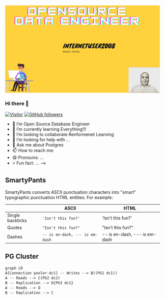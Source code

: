 ![Bimal Patel Banner Image](./internetuser2008.gif)
<!-- <h2 align='center'>
**internetuser2008/internetuser2008** is a ✨ _special_ ✨ repository because its `Data Engineer/DevOps` </h2> (this file) appears on your GitHub profile.
-->
### Hi there 👋

[![Visitor](https://visitor-badge.laobi.icu/badge?page_id=internetuser2008/internetusre2008)](https://github.com/internetuser2008) [![GitHub followers](https://img.shields.io/github/followers/internetuser2008.svg?style=social&label=Follow)](https://github.com/internetuser2008?tab=followers)



- 🔭 I’m Open Source Database Engineer
- 🌱 I’m currently learning Everything!!!
- 👯 I’m looking to collaborate Renformenet Learning
- 🤔 I’m looking for help with ...
- 💬 Ask me about Postgres
- 📫 How to reach me: 
- 😄 Pronouns: ...
- ⚡ Fun fact: ...
-->


## SmartyPants

SmartyPants converts ASCII punctuation characters into "smart" typographic punctuation HTML entities. For example:

|                |ASCII                          |HTML                         |
|----------------|-------------------------------|-----------------------------|
|Single backticks|`'Isn't this fun?'`            |'Isn't this fun?'            |
|Quotes          |`"Isn't this fun?"`            |"Isn't this fun?"            |
|Dashes          |`-- is en-dash, --- is em-dash`|-- is en-dash, --- is em-dash|




## PG Cluster
```mermaid
graph LR
A[Connection pooler-dc1] -- Writes --> B((PG1 dc1))
A -- Reads --> C(PG2 dc2)
B -- Replication --> D{PG3 dc1}
A -- Reads --> D
B -- Replication --> C
```
